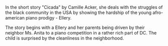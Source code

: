 In the short story "Cicada" by Camille Acker, she deals with the struggles of the black community in the USA by showing the hardship of the young afro-american piano prodigy - Ellery.

The story begins with a Ellery and her parents being driven by their neighbor Ms. Anita to a piano competition in a rather rich part of DC. The child is surprised by the cleanliness in the neighborhood.

